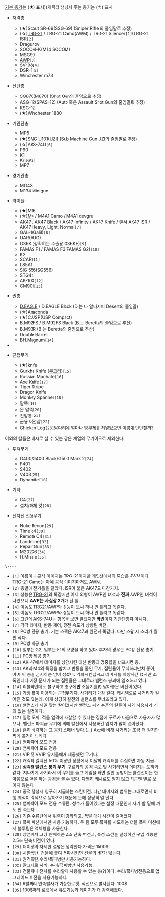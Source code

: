 [기본 총기](%EA%B8%B0%EB%B3%B8%20%EC%B4%9D%EA%B8%B0.md)는 (★) 표시)(캐릭터 생성시 주는 총기는
(☆) 표시

  * 저격총  

    * (★)Scout SR-69(SSG-69) (Sniper Rifle 의 줄임말로 추정) 
    * (☆)[TRG-21](TRG-21.md) / TRG-21 Camo(AWM) / TRG-21 Silencer`[1]`/TRG-21 ISR`[2]`
    * Dragunov
    * SOCOM-K(M14 SOCOM)
    * MSG90
    * [AWP](AW.md)`[3]`
    * SV-98`[4]`
    * DSR-1`[5]`
    * Winchester m73  

  * 산탄총  

    * SG870(M870) (Shot Gun의 줄임으로 추정)
    * ASG-12(SPAS-12) (Auto 혹은 Assault Shot Gun의 줄임말로 추정)
    * KSG-12
    * (★)Winchester 1880  

  * 기관단총  

    * MP5
    * (★)SMG U101(UZI) (Sub Machine Gun UZI의 줄임말로 추정)
    * (☆)AKS-74U`[6]`
    * P90
    * K1
    * Krisstal
    * MP7
  

  * 경기관총  

    * MG43
    * M134 Minigun  

  * 라이플  

    * (★)M16
    * (☆)[M4](M4.md) / M4A1 Camo / M4A1 devgru
    * [AK47](AK47.md) / AK47 Black / AK47 Infinity / AK47 Knife / <del>[랜서](%EB%9E%9C%EC%84%9C%20%EA%B8%B0%EA%B4%80%EC%B4%9D.md)</del> AK47 ISR / AK47 Heavy, Light, Normal`[7]`
    * GAL-1(Galil)`[8]`
    * UAR(AUG)
    * G36K (정확히는 수출용 G36KE)`[9]`
    * FAMAS F1 / FAMAS F3(FAMAS G2)`[10]`
    * K2
    * SCAR`[11]`
    * L85A1
    * SIG 556(SG556)
    * STG44
    * AK-103`[12]`
    * CM901`[13]`  

  * 권총  

    * [D.EAGLE](%EB%8D%B0%EC%A0%80%ED%8A%B8%20%EC%9D%B4%EA%B8%80.md) / D.EAGLE Black (D.는 다 알다시피 Desert의 줄임말)
    * (☆)Anaconda
    * (★)C.USP(USP Compact)
    * B.M92FS / B.M92FS Black (B.는 Beretta의 줄임으로 추산) 
    * B.M93R (B.는 Beretta의 줄임으로 추산) 
    * Double Barrel
    * BH.Magnum`[14]`  

*  

  * 근접무기  

    * (★)knife
    * Gurkha Knife ([쿠크리](%EC%BF%A0%ED%81%AC%EB%A6%AC.md))`[15]`
    * Russian Machate`[16]`
    * Axe Knife`[17]`
    * Tiger Stripe
    * Dragon Knife
    * Monkey Spanner`[18]`
    * 말뚝`[19]`
    * 은 말뚝`[20]`
    * 진압봉`[21]`
    * 군용 야전삽`[22]`
    * Chicken Leg`[23]`<del>닭다리에 얼마나 방부제를 처넣었으면 이렇게 단단할까?</del>  

이외의 칼들은 캐시로 살 수 있는 같은 계열의 무기이므로 제외한다.

  * 투척무기  

    * G400/G400 Black/G500 Mark 2`[24]`
    * F401
    * S402
    * V403`[25]`
    * Dynamite`[26]`  

  * 기타  

    * C4`[27]`
    * 설치/해체 킷`[28]`
  

  * 전차전 전용무기   

    * Nuke Becon`[29]`
    * Time c4`[30]`
    * Remote C4`[31]`
    * Landmine`[32]`
    * Repair Gun`[33]`
    * M202X6`[34]`
    * H.Missle`[35]`

`\----`

  * `[1]` 이름이나 공식 이미지는 TRG-21이지만 게임상에서의 모습은 AWM이다. TRG-21 Camo는 아예 공식 이미지마저도 AWM.
  * `[2]` 총열에 전기톱을 달았다. ISR이 붙은 AK47도 마찬가지.
  * `[3]` 성능은 [TRG-21](TRG-21.md)와 똑같지만 이제 외형이 AWP인 녀석과 **진짜** AWP인 녀석이 나왔으니 **AWP는 사실상 2개**가 된 셈.
  * `[4]` 이놈도 TRG21/AWP와 성능이 토씨 하나 안 틀리고 똑같다.
  * `[5]` 이놈도 TRG21/AWP와 성능이 토씨 하나 안 틀리고 똑같다.
  * `[6]` 그런데 [AKS-74U](AKS-74U.md)는 항목을 보면 알겠지만 **카빈**이지 기관단총이 아니다.
  * `[7]` 각각 데미지, 반동 제어, 장전 속도가 상향된 버전.
  * `[8]` PC방 전용 총기. 기본 스펙은 AK47과 완전히 똑같다. 다만 스왑 시 소리가 훨씬 작다.
  * `[9]` PC방 제공 총기
  * `[10]` 일부는 G2, 일부는 F1의 모양을 하고 있다. 후자의 경우는 PC방 전용 총기.
  * `[11]` PC방 제공 총기
  * `[12]` AK-47에서 데미지를 상향시킨 대신 반동과 명중률을 너프시킨 총.
  * `[13]` AK과 M4의 특징을 합치고 반동을 줄인 무기. 집탄율이 무식하리만치 좋아, 아예 이 총을 금지하는 방이 생겼다. 약화시킨답시고 데미지를 하향하긴 했지만 소폭인데다 가장 문제가 되는 집탄율은 그대로라 밸런스 붕괴에 일조하고 있다.
  * `[14]` 리볼버인데도 불구하고 총구에**만** 소음기를(!) 달아놓은 버전이 있다.
  * `[15]` 가장 많이 이용되는 근접무기다. 사거리가 가장 길다. 캐시템으로 사거리가 길어진 것도 있는데, 이게 상당히 칼전의 밸런스를 무너뜨리고 있다.
  * `[16]` 밸런스가 제일 맞는 칼이었지만 밸런스 파괴 수준의 칼들이 나와 사용자가 거의 없는 실정이다.
  * `[17]` 일명 도끼. 적을 일격에 사살할 수 있다는 장점에 구르카 다음으로 사용자가 많으나, 밸런스 파괴급 무기에 의해 칼전에서 사용하긴 입지가 많이 좁아졌다.
  * `[18]` 흔히 생각하는 그 몽키 스패너 맞다.(...) Axe에 비해 사거리는 조금 더 길지만 찍기 공격이 느리다.
  * `[19]` 뱀파이어 모드 전용
  * `[20]` 뱀파이어 모드 전용
  * `[21]` VIP 및 VVIP 유저들에게 제공했던 무기다.
  * `[22]` 캐릭터 컬렉션 50% 이상인 상황에서 이달의 캐릭터를 수집하면 자동 지급.
  * `[23]` **심각한 밸런스 붕괴 무기**. 구르카의 공격 속도 및 사거리면서 데미지는 도끼와 같다. 지나치게 사기라서 이 무기를 들고 게임을 하면 일반 공방이든 클랜전이든 한마음으로 욕을 하는 광경을 볼 수 있다. 다행히 캐시로도 팔지 않고 최근엔 별로 보이지 않는다.
  * `[24]` 공적 달성시 영구히 지급하는 스킨버전. 다만 대미지와 범위는 그대로면서 비행 궤적이 적색으로 날아가기 때문에 눈에 상당히 덜 띈다.
  * `[25]` 뱀파이어 모드 전용 수류탄. 성수가 들어있다는 설정 때문인지 자기 발 밑에 까도 안 죽는다.
  * `[26]` 기존 수류탄에서 위력이 강화되고, 폭발 대기 시간이 길어졌다.
  * `[27]` 폭파 미션에서만 사용 가능하다. 두 팀 모두 폭파를 시도하는 더블 폭파 미션에서 블루팀은 액체형을 사용한다.
  * `[28]` 상점에서 그냥 판매하는 2초 단축 버전과, 특정 조건을 달성하면 구입 가능한 2.5초 단축 버전이 있다.
  * `[29]` 더이상의 자세한 설명은 생략한다.가격은 1500$.
  * `[30]` 시한폭탄. 건물에 붙여 폭파시키면 건물의 HP가 닳는다.
  * `[31]` 원격폭탄.수리/폭파병만 사용가능하다.
  * `[32]` 말그대로 지뢰. 수리/폭파병만 사용가능.
  * `[33]` 건물이나 전차를 수리할때 사용할 수 있는 총(?)이다. 수리/폭파병전용으로 업그레이드 버전을 사용가능하다.
  * `[34]` 6발짜리 연속발사가 가능한로켓. 직선으로 발사된다. 100$
  * `[35]` 100$짜리 로켓에서 유도기능과 데미지가 더 강력해졌다.

